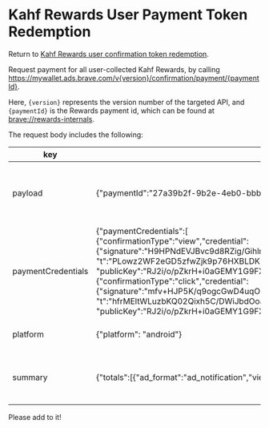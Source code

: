 # Kahf Rewards User Payment Token Redemption

Return to [Kahf Rewards user confirmation token redemption](../../../account/utility/redeem_confirmation/reward/README.md).

Request payment for all user-collected Kahf Rewards, by calling https://mywallet.ads.brave.com/v{version}/confirmation/payment/{paymentId}.

Here, `{version}` represents the version number of the targeted API, and `{paymentId}` is the Rewards payment id, which can be found at [brave://rewards-internals](brave://rewards-internals).

The request body includes the following:

| key  | example  | description  |
|---|---|---|
| payload   | {"paymentId":"27a39b2f-9b2e-4eb0-bbb2-2f84447496e7"}  | Rewards payment id, which can be found at [brave://rewards-internals](brave://rewards-internals).  |
| paymentCredentials  | {"paymentCredentials":[<br>{"confirmationType":"view","credential":{"signature":"H9HPNdEVJBvc9d8RZig/Gihlrcgug/n/rRaAJzeZI20gKPCivIj9Ig8StvqMSc5GfgLrBaJDibwBghnhRhqYRQ==",<br>"t":"PLowz2WF2eGD5zfwZjk9p76HXBLDKMq/3EAZHeG/fE2XGQ48jyte+Ve50ZlasOuYL5mwA8CU2aFMlJrt3DDgCw=="},<br>"publicKey":"RJ2i/o/pZkrH+i0aGEMY1G9FXtd7Q7gfRi3YdNRnDDk="},<br>{"confirmationType":"click","credential":{"signature":"mfv+HJP5K/q9ogcGwD4uqOd98sb2fx96h+QnsdtGwJ4wdZfvrukbP4whyz46Ro3gm2FIMhPWZ5wM2Hhg9OGPtg==",<br>"t":"hfrMEltWLuzbKQ02Qixh5C/DWiJbdOoaGaidKZ7Mv+cRq5fyxJqemE/MPlARPhl6NgXPHUeyaxzd6/Lk6YHlfQ=="},<br>"publicKey":"RJ2i/o/pZkrH+i0aGEMY1G9FXtd7Q7gfRi3YdNRnDDk="}]}  | A collection of payment credentials corresponding to each payment token.  |
| platform  | {"platform": "android"}  | Operating system. See [user data](../../user_data/README.md#user-data-submitted-when-redeeming-identifiable-payment-tokens).  |
| summary  | {"totals":[{"ad_format":"ad_notification","view":1,"click":1}]}  | Summary of payment tokens for each creative. See [user data](../../user_data/README.md#user-data-submitted-when-redeeming-identifiable-payment-tokens).  |

Please add to it!
